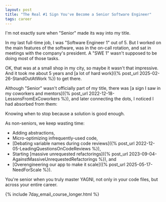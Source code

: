 ```yaml
---
layout: post
title: "The Real #1 Sign You've Become a Senior Software Engineer"
tags: career
---
```


I'm not exactly sure when "Senior" made its way into my title.

In my last full-time job, I was "Software Engineer 1" out of 5. But I worked on the main features of the software, was in the on-call rotation, and sat in meetings with the company's president. A "SWE 1" wasn't supposed to be doing most of those tasks.

OK, that was at a small shop in my city, so maybe it wasn't that impressive. And it took me about 5 years and [a lot of hard work]({% post_url 2025-02-26-StandOutAtWork %}) to get there.

Although "Senior" wasn't officially part of my title, there was [a sign I saw in my coworkers and mentors]({% post_url 2022-12-18-LessonsFromExCoworkers %}), and later connecting the dots, I noticed I had absorbed from them:

Knowing when to stop because a solution is good enough.

As non-seniors, we keep wasting time:
* Adding abstractions,
* Micro-optimizing infrequently-used code,
* [Debating variable names during code reviews]({% post_url 2022-12-05-LeadingQuestionsOnCodeReviews %}),
* Starting [massive unrequested refactorings]({% post_url 2023-09-04-AgainstMassiveUnrequestedRefactorings %}), and
* [Overengineering our app to make it scale]({% post_url 2025-05-17-NeedForScale %}).

You're senior when you truly master YAGNI, not only in your code files, but across your entire career.

{% include 7day_email_course_longer.html %}
